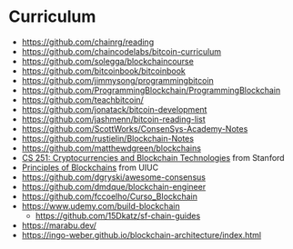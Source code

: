 # Curriculum

+ https://github.com/chainrg/reading
+ https://github.com/chaincodelabs/bitcoin-curriculum
+ https://github.com/solegga/blockchaincourse
+ https://github.com/bitcoinbook/bitcoinbook
+ https://github.com/jimmysong/programmingbitcoin
+ https://github.com/ProgrammingBlockchain/ProgrammingBlockchain
+ https://github.com/teachbitcoin/
+ https://github.com/jonatack/bitcoin-development
+ https://github.com/jashmenn/bitcoin-reading-list
+ https://github.com/ScottWorks/ConsenSys-Academy-Notes
+ https://github.com/rustielin/Blockchain-Notes
+ https://github.com/matthewdgreen/blockchains
+ [CS 251: Cryptocurrencies and Blockchain Technologies](https://cs251.stanford.edu/) from Stanford
+ [Principles of Blockchains](https://courses.grainger.illinois.edu/ece598pv/sp2021/) from UIUC
+ https://github.com/dgryski/awesome-consensus
+ https://github.com/dmdque/blockchain-engineer
+ https://github.com/fccoelho/Curso_Blockchain
+ https://www.udemy.com/build-blockchain
    * https://github.com/15Dkatz/sf-chain-guides
+ https://marabu.dev/
+ https://ingo-weber.github.io/blockchain-architecture/index.html
